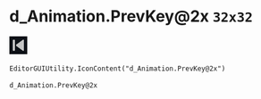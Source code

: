 # d_Animation.PrevKey@2x `32x32`
<img src="/img/d_Animation.PrevKey@2x.png" width=32 height=32>

``` CSharp
EditorGUIUtility.IconContent("d_Animation.PrevKey@2x")
```
```
d_Animation.PrevKey@2x
```
